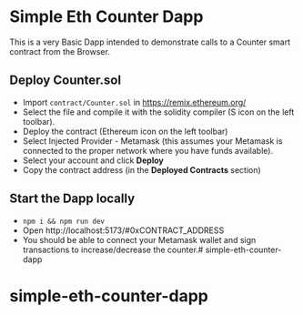 # Simple Eth Counter Dapp

This is a very Basic Dapp intended to demonstrate calls to a Counter smart contract from the Browser.

## Deploy Counter.sol

* Import `contract/Counter.sol` in https://remix.ethereum.org/
* Select the file and compile it with the solidity compiler (S icon on the left toolbar).
* Deploy the contract (Ethereum icon on the left toolbar)
* Select Injected Provider - Metamask (this assumes your Metamask is connected to the proper network where you have funds available).
* Select your account and click **Deploy**
* Copy the contract address (in the **Deployed Contracts** section)

## Start the Dapp locally

* `npm i && npm run dev`
* Open http://localhost:5173/#0xCONTRACT_ADDRESS
* You should be able to connect your Metamask wallet and sign transactions to increase/decrease the counter.# simple-eth-counter-dapp
# simple-eth-counter-dapp
